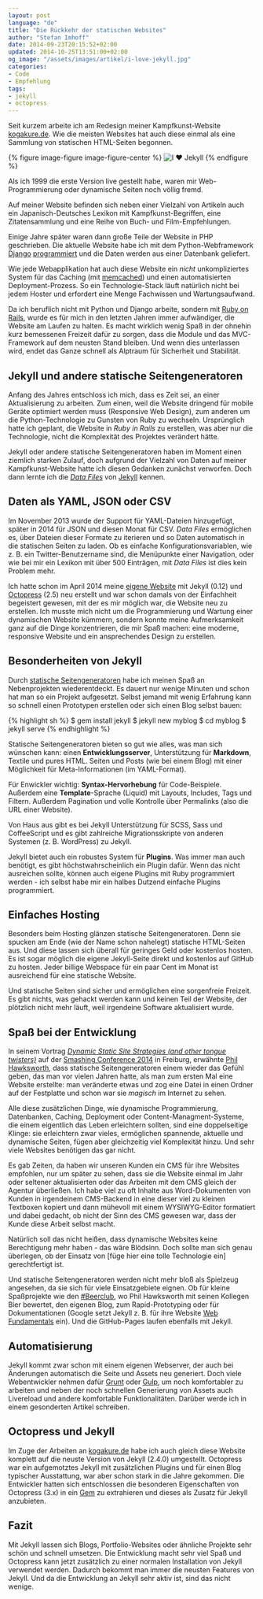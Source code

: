 ```yaml
---
layout: post
language: "de"
title: "Die Rückkehr der statischen Websites"
author: "Stefan Imhoff"
date: 2014-09-23T20:15:52+02:00
updated: 2014-10-25T13:51:00+02:00
og_image: "/assets/images/artikel/i-love-jekyll.jpg"
categories:
- Code
- Empfehlung
tags:
- jekyll
- octopress
---
```


Seit kurzem arbeite ich am Redesign meiner Kampfkunst-Website [kogakure.de](http://kogakure.de). Wie die meisten Websites hat auch diese einmal als eine Sammlung von statischen HTML-Seiten begonnen.

{% figure image-figure image-figure-center %}
<img src="{{ site.url }}/assets/images/artikel/i-love-jekyll.jpg" alt="I ♥  Jekyll">
{% endfigure %}

Als ich 1999 die erste Version live gestellt habe, waren mir Web-Programmierung oder dynamische Seiten noch völlig fremd.

Auf meiner Website befinden sich neben einer Vielzahl von Artikeln auch ein Japanisch-Deutsches Lexikon mit Kampfkunst-Begriffen, eine Zitatensammlung und eine Reihe von Buch- und Film-Empfehlungen.

Einige Jahre später waren dann große  Teile der Website in PHP geschrieben. Die aktuelle Website habe ich mit dem Python-Webframework [Django](https://www.djangoproject.com/) [programmiert](https://github.com/kogakure/kogakure-de) und die Daten werden aus einer Datenbank geliefert.

Wie jede Webapplikation hat auch diese Website ein *nicht* unkompliziertes System für das Caching (mit [memcached](http://memcached.org/)) und einen automatisierten Deployment-Prozess. So ein Technologie-Stack läuft natürlich nicht bei jedem Hoster und  erfordert eine Menge Fachwissen und Wartungsaufwand.

Da ich beruflich nicht mit Python und Django arbeite, sondern mit [Ruby on Rails](http://rubyonrails.org/), wurde es für mich in den letzten Jahren immer aufwändiger, die Website am Laufen zu halten. Es macht wirklich wenig Spaß in der ohnehin kurz bemessenen Freizeit dafür zu sorgen, dass die Module und das MVC-Framework auf dem neusten Stand bleiben. Und wenn dies unterlassen wird, endet das Ganze schnell als Alptraum für  Sicherheit und Stabilität.

## Jekyll und andere statische Seitengeneratoren
Anfang des Jahres entschloss ich mich, dass es Zeit sei, an einer Aktualisierung zu arbeiten. Zum einen, weil die Website dringend für mobile Geräte optimiert werden muss (Responsive Web Design), zum anderen um die Python-Technologie zu Gunsten von Ruby zu wechseln. Ursprünglich hatte ich geplant, die Website in *Ruby in Rails* zu erstellen, was aber nur die Technologie, nicht die Komplexität des Projektes verändert hätte.

Jekyll oder andere statische Seitengeneratoren haben im Moment einen ziemlich starken Zulauf, doch aufgrund der Vielzahl von Daten auf meiner Kampfkunst-Website hatte ich diesen Gedanken zunächst verworfen. Doch dann lernte ich die *[Data Files](http://jekyllrb.com/docs/datafiles/)* von [Jekyll](http://jekyllrb.com) kennen.

## Daten als YAML, JSON oder CSV
Im November 2013 wurde der Support für YAML-Dateien hinzugefügt, später in 2014 für JSON und diesen Monat für CSV. *Data Files* ermöglichen es, über Dateien dieser Formate zu iterieren und so Daten automatisch in die statischen Seiten zu laden. Ob es einfache Konfigurationsvariablen, wie z. B. ein Twitter-Benutzername sind, die Menüpunkte einer Navigation, oder wie bei mir ein Lexikon mit über 500 Einträgen, mit *Data Files* ist dies kein Problem mehr.

Ich hatte schon im April 2014 meine [eigene Website](http://stefanimhoff.de) mit Jekyll (0.12) und [Octopress](http://octopress.org/) (2.5) neu erstellt und war schon damals von der Einfachheit begeistert gewesen, mit der es mir möglich war, die Website neu zu erstellen. Ich musste mich nicht um die Programmierung und Wartung einer dynamischen Website kümmern, sondern konnte meine Aufmerksamkeit ganz auf die Dinge konzentrieren, die mir Spaß machen: eine moderne, responsive Website und ein ansprechendes Design zu erstellen.

## Besonderheiten von Jekyll
Durch [statische Seitengeneratoren](http://www.staticgen.com) habe ich meinen Spaß an Nebenprojekten wiederentdeckt. Es dauert nur wenige Minuten und schon hat man so ein Projekt aufgesetzt. Selbst jemand mit wenig Erfahrung kann so schnell einen Prototypen erstellen oder sich einen Blog selbst bauen:

{% highlight sh %}
$ gem install jekyll
$ jekyll new myblog
$ cd myblog
$ jekyll serve
{% endhighlight %}

Statische Seitengeneratoren bieten so gut wie alles, was man sich wünschen kann: einen **Entwicklungsserver**, Unterstützung für **Markdown**, Textile und pures HTML. Seiten und Posts (wie bei einem Blog) mit einer Möglichkeit für Meta-Informationen (im YAML-Format).

Für Enwickler wichtig: **Syntax-Hervorhebung** für Code-Beispiele. Außerdem eine **Template**-Sprache (Liquid) mit Layouts, Includes, Tags und Filtern. Außerdem Pagination und volle Kontrolle über Permalinks (also die URL einer Website).

Von Haus aus gibt es bei Jekyll Unterstützung für SCSS, Sass und CoffeeScript und es gibt zahlreiche Migrationsskripte von anderen Systemen (z. B. WordPress) zu Jekyll.

Jekyll bietet auch ein robustes System für **Plugins**. Was immer man auch benötigt, es gibt höchstwahrscheinlich ein Plugin dafür. Wenn das nicht ausreichen sollte, können auch eigene Plugins mit Ruby programmiert werden - ich selbst habe mir ein halbes Dutzend einfache Plugins programmiert.

## Einfaches Hosting
Besonders beim Hosting glänzen statische Seitengeneratoren. Denn sie spucken am Ende (wie der Name schon nahelegt) statische HTML-Seiten aus. Und diese lassen sich überall für geringes Geld oder kostenlos hosten. Es ist sogar möglich die eigene Jekyll-Seite direkt und kostenlos auf GitHub zu hosten. Jeder billige Webspace für ein paar Cent im Monat ist ausreichend für eine statische Website.

Und statische Seiten sind sicher und ermöglichen eine sorgenfreie Freizeit. Es gibt nichts, was gehackt werden kann und keinen Teil der Website, der plötzlich nicht mehr läuft, weil irgendeine Software aktualisiert wurde.

## Spaß bei der Entwicklung
In seinem Vortrag <cite>[Dynamic Static Site Strategies (and other tongue twisters)](https://speakerdeck.com/philhawksworth/dynamic-static-site-strategies-smashing-conference)</cite> auf der [Smashing Conference 2014](http://smashingconf.com/) in Freiburg, erwähnte [Phil Hawksworth](http://hawksworx.com/), dass statische Seitengeneratoren einem wieder das Gefühl geben, das man vor vielen Jahren hatte, als man zum ersten Mal eine Website erstellte: man veränderte etwas und zog eine Datei in einen Ordner auf der Festplatte und schon war sie *magisch* im Internet zu sehen.

Alle diese zusätzlichen Dinge, wie dynamische Programmierung, Datenbanken, Caching, Deployment oder Content-Managment-Systeme, die einem eigentlich das Leben erleichtern sollten, sind eine doppelseitige  Klinge: sie erleichtern zwar vieles, ermöglichen spannende, aktuelle und dynamische Seiten, fügen aber gleichzeitig viel Komplexität hinzu. Und sehr viele Websites benötigen das gar nicht.

Es gab Zeiten, da haben wir unseren Kunden ein CMS für ihre Websites empfohlen, nur um später zu sehen, dass sie die Website einmal im Jahr oder seltener aktualisierten oder das Arbeiten mit dem CMS gleich der Agentur überließen. Ich habe viel zu oft Inhalte aus Word-Dokumenten von Kunden in irgendeinem CMS-Backend in eine dieser viel zu kleinen Textboxen kopiert und dann mühevoll mit einem WYSIWYG-Editor formatiert und dabei gedacht, ob nicht der Sinn des CMS gewesen war, dass der Kunde diese Arbeit selbst macht.

Natürlich soll das nicht heißen, dass dynamische Websites keine Berechtigung mehr haben - das wäre Blödsinn. Doch sollte man sich genau überlegen, ob der Einsatz von [füge hier eine tolle Technologie ein] gerechtfertigt ist.

Und statische Seitengeneratoren werden nicht mehr bloß als Spielzeug angesehen, da sie sich für viele Einsatzgebiete eignen. Ob für kleine Spaßprojekte wie den [#Beerclub](http://beerclub.hawksworx.com/), wo Phil Hawksworth mit seinen Kollegen Bier bewertet, den eigenen Blog, zum Rapid-Prototyping oder für Dokumentationen (Google setzt Jekyll z. B. für ihre Website [Web Fundamentals](https://developers.google.com/web/fundamentals/) ein). Und die GitHub-Pages laufen ebenfalls mit Jekyll.

## Automatisierung
Jekyll kommt zwar schon mit einem eigenen Webserver, der auch bei Änderungen automatisch die Seite und Assets neu generiert. Doch viele Webentwickler nehmen dafür [Grunt](http://gruntjs.com/) oder [Gulp](http://gulpjs.com/), um noch komfortabler zu arbeiten und neben der noch schnellen Generierung von Assets auch Livereload und andere komfortable Funktionalitäten. Darüber werde ich in einem gesonderten Artikel schreiben.

## Octopress und Jekyll
Im Zuge der Arbeiten an [kogakure.de](http://kogakure.de) habe ich auch gleich diese Website komplett auf die neuste Version von Jekyll (2.4.0) umgestellt. Octopress war ein aufgemotztes Jekyll mit zusätzlichen Plugins und für einen Blog typischer Ausstattung, war aber schon stark in die Jahre gekommen. Die Entwickler hatten sich entschlossen die besonderen Eigenschaften von Octopress (3.x) in ein [Gem](https://rubygems.org/gems/octopress) zu extrahieren und dieses als Zusatz für Jekyll anzubieten.

## Fazit
Mit Jekyll lassen sich Blogs, Portfolio-Websites oder ähnliche Projekte sehr schön und schnell umsetzen. Die Entwicklung macht sehr viel Spaß und Octopress kann jetzt zusätzlich zu einer normalen Installation von Jekyll verwendet werden. Dadurch bekommt man immer die neusten Features von Jekyll. Und da die Entwicklung an Jekyll sehr aktiv ist, sind das nicht wenige.
